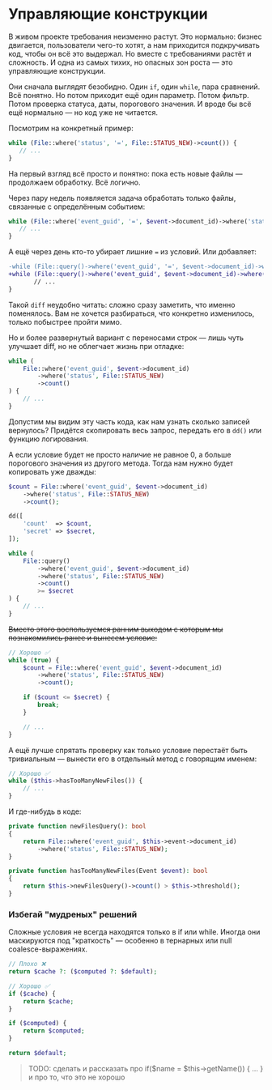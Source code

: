 # Управляющие конструкции

В живом проекте требования неизменно растут. Это нормально: бизнес двигается, пользователи чего-то хотят, а нам приходится подкручивать код, чтобы он всё это выдержал. Но вместе с требованиями растёт и сложность. И одна из самых тихих, но опасных зон роста — это управляющие конструкции.

Они сначала выглядят безобидно. Один `if`, один `while`, пара сравнений. Всё понятно. Но потом приходит ещё один параметр. Потом фильтр. Потом проверка статуса, даты, порогового значения. И вроде бы всё ещё нормально — но код уже не читается.

Посмотрим на конкретный пример:

```php
while (File::where('status', '=', File::STATUS_NEW)->count()) {
   // ...
}
```
На первый взгляд всё просто и понятно: пока есть новые файлы — продолжаем обработку. Всё логично.

Через пару недель появляется задача обработать только файлы, связанные с определённым событием:
```php
while (File::where('event_guid', '=', $event->document_id)->where('status', '=', File::STATUS_NEW)->count()) {
   // ...
}
```

А ещё через день кто-то убирает лишние `=` из условий. Или добавляет:

```diff
-while (File::query()->where('event_guid', '=', $event->document_id)->where('status', '=', File::STATUS_NEW)->count()) {
+while (File::query()->where('event_guid', $event->document_id)->where('status', File::STATUS_NEW)->count()) {
       // ...
}
```

Такой `diff` неудобно читать: сложно сразу заметить, что именно поменялось. 
Вам не хочется разбираться, что конкретно изменилось, только побыстрее пройти мимо. 

Но и более развернутый вариант с переносами строк — лишь чуть улучшает diff, но не облегчает жизнь при отладке:

```php
while (
    File::where('event_guid', $event->document_id)
        ->where('status', File::STATUS_NEW)
        ->count()
) {
    // ...
}
```

Допустим мы видим эту часть кода, как нам узнать сколько записей вернулось? 
Придётся скопировать весь запрос, передать его в `dd()` или функцию логирования.

А если условие будет не просто наличие не равное 0, а больше порогового значения из другого метода.
Тогда нам нужно будет копировать уже дважды:

```php
$count = File::where('event_guid', $event->document_id)
    ->where('status', File::STATUS_NEW)
    ->count();

dd([
    'count'  => $count,
    'secret' => $secret,
]);

while (
    File::query()
        ->where('event_guid', $event->document_id)
        ->where('status', File::STATUS_NEW)
        ->count()
        >= $secret
) {
    // ...
}
```

~~Вместо этого воспользуемся ранним выходом с которым мы познакомились ранее и вынесем условие:~~

```php
// Хорошо ✅
while (true) {
    $count = File::where('event_guid', $event->document_id)
        ->where('status', File::STATUS_NEW)
        ->count();

    if ($count <= $secret) {
        break;
    }

    // ...
}
```


А ещё лучше спрятать проверку как только условие перестаёт быть тривиальным — вынести его в отдельный метод с говорящим именем:

```php
// Хорошо ✅
while ($this->hasTooManyNewFiles()) {
    // ...
}
```

И где-нибудь в коде:

```php
private function newFilesQuery(): bool
{
    return File::where('event_guid', $this->event->document_id)
        ->where('status', File::STATUS_NEW);
}

private function hasTooManyNewFiles(Event $event): bool
{
    return $this->newFilesQuery()->count() > $this->threshold();
}
```


### Избегай "мудреных" решений

Сложные условия не всегда находятся только в if или while.
Иногда они маскируются под "краткость" — особенно в тернарных или null coalesce-выражениях.

```php
// Плохо ❌ 
return $cache ?: ($computed ?: $default);
```

```php
// Хорошо ✅
if ($cache) {
    return $cache;
}

if ($computed) {
    return $computed;
}

return $default;
```


> TODO: сделать и рассказать про if($name = $this->getName()) { ... } и про то, что это не хорошо
